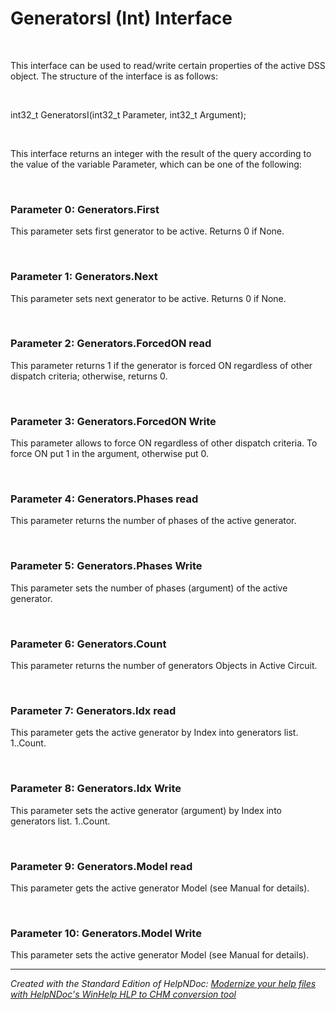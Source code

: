 # GeneratorsI (Int) Interface

&nbsp;

This interface can be used to read/write certain properties of the active DSS object. The structure of the interface is as follows:

&nbsp;

int32\_t GeneratorsI(int32\_t Parameter, int32\_t Argument);

&nbsp;

This interface returns an integer with the result of the query according to the value of the variable Parameter, which can be one of the following:

&nbsp;

### Parameter 0: Generators.First

This parameter sets first generator to be active. Returns 0 if None.

&nbsp;

### Parameter 1: Generators.Next

This parameter sets next generator to be active. Returns 0 if None.

&nbsp;

### Parameter 2: Generators.ForcedON read

This parameter returns 1 if the generator is forced ON regardless of other dispatch criteria; otherwise, returns 0.

&nbsp;

### Parameter 3: Generators.ForcedON Write

This parameter allows to force ON regardless of other dispatch criteria. To force ON put 1 in the argument, otherwise put 0.

&nbsp;

### Parameter 4: Generators.Phases read

This parameter returns the number of phases of the active generator.

&nbsp;

### Parameter 5: Generators.Phases Write

This parameter sets the number of phases (argument) of the active generator.

&nbsp;

### Parameter 6: Generators.Count

This parameter returns the number of generators Objects in Active Circuit.

&nbsp;

### Parameter 7: Generators.Idx read

This parameter gets the active generator by Index into generators list. 1..Count.

&nbsp;

### Parameter 8: Generators.Idx Write

This parameter sets the active generator (argument) by Index into generators list. 1..Count.

&nbsp;

### Parameter 9: Generators.Model read

This parameter gets the active generator Model (see Manual for details).

&nbsp;

### Parameter 10: Generators.Model Write

This parameter sets the active generator Model (see Manual for details).


***
_Created with the Standard Edition of HelpNDoc: [Modernize your help files with HelpNDoc's WinHelp HLP to CHM conversion tool](<https://www.helpndoc.com/step-by-step-guides/how-to-convert-a-hlp-winhelp-help-file-to-a-chm-html-help-help-file/>)_
